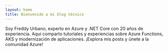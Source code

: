 ```yaml
---
layout: home
title: Bienvenido a mi blog técnico
---
```

Soy Freddy Urbano, experto en Azure y .NET Core con 20 años de experiencia. Aquí comparto tutoriales y experiencias sobre Azure Functions, AKS y modernización de aplicaciones. ¡Explora mis posts y únete a la comunidad Azure!